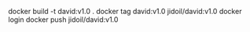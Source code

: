 docker build -t david:v1.0 .
docker tag david:v1.0 jidoil/david:v1.0
docker login
docker push jidoil/david:v1.0
